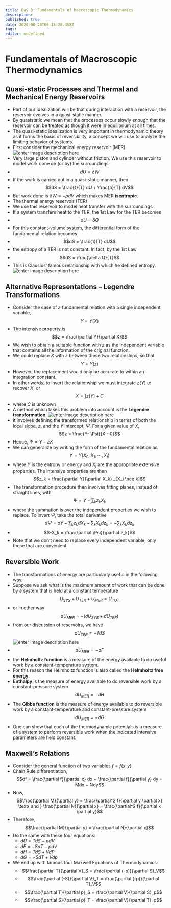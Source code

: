 ```yaml
---
title: Day 3: Fundamentals of Macroscopic Thermodynamics
description: 
published: true
date: 2020-08-26T06:15:28.458Z
tags: 
editor: undefined
---
```


# Fundamentals of Macroscopic Thermodynamics
## Quasi-static Processes and Thermal and Mechanical Energy Reservoirs
- Part of our idealization will be that during interaction with a reservoir, the reservoir evolves in a quasi-static manner. 
- By quasistatic we mean that the processes occur slowly enough that the reservoir can be treated as though it were in equilibrium at all times.
- The quasi-static idealization is very important in thermodynamic theory as it forms the basis of reversibility, a concept we will use to analyze the limiting behavior of systems.
- First consider the mechanical energy reservoir (MER)
![enter image description here](https://theskillcraft.com/img-host/images/2020/08/25/mech-res.png)
- Very large piston and cylinder without friction. We use this reservoir to model work
done on (or by) the surroundings.
- $$dU = \delta W$$
- If the work is carried out in a quasi-static manner, then
- $$dS = \frac{1}{T} dU + \frac{p}{T} dV$$
- But work done is $\delta W = - pdV$ which makes MER **isentropic**.
- The thermal energy reservoir (TER) 
- We use this reservoir to model heat transfer with the surroundings. 
- If a system transfers heat to the TER, the 1st Law for the TER becomes
- $$dU = \delta Q$$
- For this constant-volume system, the differential form of the fundamental relation becomes
- $$dS = \frac{1}{T} dU$$
- the entropy of a TER is not constant. In fact, by the 1st Law
- $$dS = \frac{\delta Q}{T}$$
- This is Clausius’ famous relationship with which he defined entropy.
![enter image description here](https://theskillcraft.com/img-host/images/2020/08/25/therm-res.png)

## Alternative Representations – Legendre Transformations
- Consider the case of a fundamental relation with a single independent variable, 
$$Y = Y(X)$$
- The intensive property is 
$$z = \frac{\partial Y}{\partial X}$$
- We wish to obtain a suitable function with $z$ as the independent variable that contains all the information of the original function. 
- We could replace $X$ with $z$ between these two relationships, so that 
$$Y = Y(z)$$
- However, the replacement would only be accurate to within an integration constant. 
- In other words, to invert the relationship we must integrate $z(Y)$ to recover $X$, or 
$$X = \int z(Y) + C$$ 
- where $C$ is unknown
- A method which takes this problem into account is the **Legendre transformation**.
![enter image description here](https://theskillcraft.com/img-host/images/2020/08/25/legendre.png)
- it involves defining the transformed relationship in terms of both the local slope, $z$, and the $Y$ intercept, $\Psi$. For a given value of $X$, 
$$z = \frac{Y- \Psi}{X - 0}$$
- Hence, $\Psi = Y - zX$
- We can generalize by writing the form of the fundamental relation as
$$Y = Y(X_0, X_1, \cdots , X_t)$$
- where $Y$ is the entropy or energy and $X_i$ are the appropriate extensive properties. The intensive properties are then 
$$z_k = \frac{\partial Y}{\partial X_k} _{X_i \neq k}$$
- The transformation procedure then involves fitting planes, instead of straight lines, with 
$$\Psi = Y - \sum_k z_k X_k $$
- where the summation is over the independent properties we wish to replace. To invert $\Psi$, take the total derivative 
$$d \Psi=d Y-\sum_{k} z_{k} d X_{k}-\sum_{k} X_{k} dz_{k}=-\sum_{k} X_{k} d z_{k}$$
- $$-X_k = \frac{\partial \Psi}{\partial z_k}$$
- Note that we don’t need to replace every independent variable, only those that are convenient.
## Reversible Work
- The transformations of energy are particularly useful in the following way. 
- Suppose we ask what is the maximum amount of work that can be done by a system that is held at a constant temperature 
$$U_{SYS} + U_{TER} + U_{MER} = U_{TOT}$$
- or in other way 
$$dU_{MER} = −(dU_{SYS} + dU_{TER})$$
- from our discussion of reservoirs, we have 
$$dU_{TER} = −TdS$$
![enter image description here](https://theskillcraft.com/img-host/images/2020/08/26/rev-work.png)
- $$dU_{MER} = −dF$$
- the **Helmholtz function** is a measure of the energy available to do useful work by
a constant-temperature system. 
- For this reason the Helmholtz function is also called the **Helmholtz free energy**.
- **Enthalpy** is the measure of energy available to do reversible work by a constant-pressure system 
$$dU_{MER} = −dH$$
- The **Gibbs function** is the measure of energy available to do reversible work by a constant-temperature and constant-pressure system 
$$dU_{MER} = −dG$$
- One can show that each of the thermodynamic potentials is a measure of a system to perform reversible work when the indicated intensive parameters are held constant.
## Maxwell’s Relations
- Consider the general function of two variables $f = f(x, y)$
- Chain Rule differentiation, 
$$df = \frac{\partial f}{\partial x} dx + \frac{\partial f}{\partial y} dy = Mdx + Ndy$$
- Now, 
$$\frac{\partial M}{\partial y} = \frac{\partial^2 f}{\partial y \partial x} \text{ and } \frac{\partial N}{\partial x} = \frac{\partial^2 f}{\partial x \partial y}$$
- Therefore, 
$$\frac{\partial M}{\partial y} = \frac{\partial N}{\partial x}$$
- Do the same with these four equations:
  + $dU = TdS − pdV$
  + $dF = −SdT − pdV$
  + $dH = TdS + VdP$
  + $dG = −SdT + Vdp$
- We end up with famous four Maxwell Equations of Thermodynamics:
  + $$\frac{\partial T}{\partial V}_S = \frac{\partial (-p)}{\partial S}_V$$
  + $$\frac{\partial (-S)}{\partial V}_T = \frac{\partial (-p)}{\partial T}_V$$
  + $$\frac{\partial T}{\partial p}_S = \frac{\partial V}{\partial S}_p$$
  + $$\frac{\partial S}{\partial p}_T = \frac{\partial V}{\partial T}_p$$

